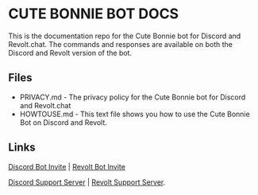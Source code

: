 # CUTE BONNIE BOT DOCS

This is the documentation repo for the Cute Bonnie bot for Discord and Revolt.chat. The commands and responses are available on both the Discord and Revolt version of the bot.

## Files

- PRIVACY.md - The privacy policy for the Cute Bonnie bot for Discord and Revolt.chat
- HOWTOUSE.md - This text file shows you how to use the Cute Bonnie Bot on Discord and Revolt.

## Links

[Discord Bot Invite](https://discord.com/api/oauth2/authorize?client_id=1161566954709061696&permissions=0&scope=bot%20applications.commands) | [Revolt Bot Invite](https://app.revolt.chat/bot/01HCETXZ1NW6VCVRNX8H66MREC)

[Discord Support Server](https://discord.gg/jRtcVQWWKf) | [Revolt Support Server](https://rvlt.gg/w5dMdCQ7).